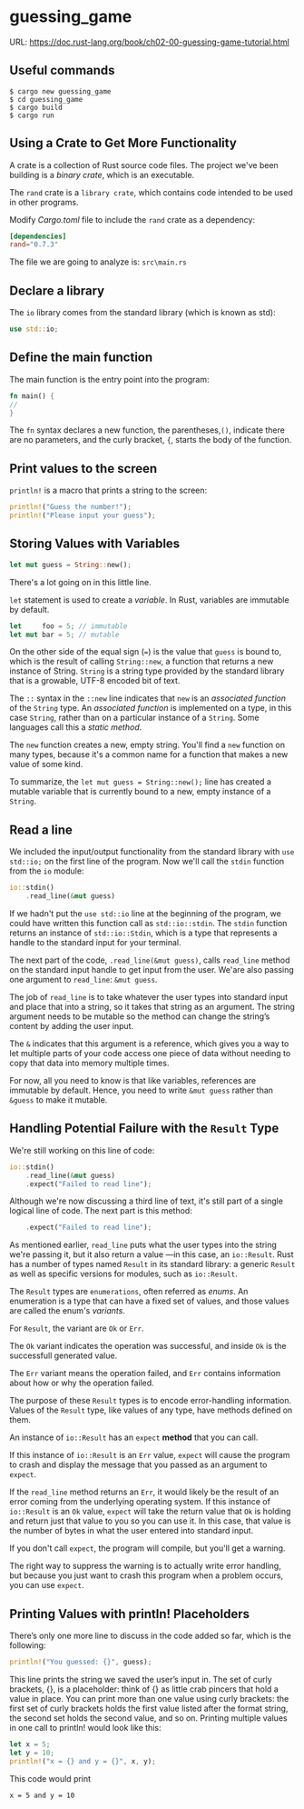 # guessing_game
URL: https://doc.rust-lang.org/book/ch02-00-guessing-game-tutorial.html

## Useful commands
```
$ cargo new guessing_game
$ cd guessing_game
$ cargo build
$ cargo run
```

## Using a Crate to Get More Functionality

A crate is a collection of Rust source code files. The project we've been building is a 
*binary crate*, which is an executable. 

The `rand` crate is a `library crate`, which contains code intended to be used in other
programs.

Modify *Cargo.toml* file to include the `rand` crate as a dependency:
```toml
[dependencies]
rand="0.7.3"
```

The file we are going to analyze is: `src\main.rs`
## Declare a library
The `io` library comes from the standard library (which is known as std):
```rust
use std::io;
```
## Define the main function 
The main function is the entry point into the program:
```rust
fn main() {
//     
}
```
The `fn` syntax declares a new function, the parentheses,`()`, indicate there are no parameters,
and the curly bracket, `{`, starts the body of the function.

## Print values to the screen

`println!` is a macro that prints a string to the screen:
```rust
println!("Guess the number!");
println!("Please input your guess");
```

## Storing Values with Variables
```rust
let mut guess = String::new();
```
There's a lot going on in this little line.

`let` statement is used to create a *variable*. In Rust, variables are immutable by default.
```rust
let     foo = 5; // immutable
let mut bar = 5; // mutable
```
On the other side of the equal sign (`=`) is the value that `guess` is bound to, which is the result of 
calling `String::new`, a function that returns a new instance of String. `String` is a string type
provided by the standard library that is a growable, UTF-8 encoded bit of text.

The `::` syntax in the `::new` line indicates that `new` is an *associated function* of the `String` type.
An *associated function* is implemented on a type, in this case `String`, rather than on a particular
instance of a `String`. Some languages call this a *static method*.

The `new` function creates a new, empty string. You'll find a `new` function on many types, because it's a
common name for a function that makes a new value of some kind.

To summarize, the `let mut guess = String::new();` line has created a mutable variable that is currently
bound to a new, empty instance of a `String`.  

## Read a line
We included the input/output functionality from the standard library with `use std::io;` on the first line
of the program. Now we'll call the `stdin` function from the `io` module:
```rust
io::stdin()
    .read_line(&mut guess)
```
If we hadn't put the `use std::io` line at the beginning of the program, we could have written this
function call as `std::io::stdin`. The `stdin` function returns an instance of `std::io::Stdin`, which is
a type that represents a handle to the standard input for your terminal.

The next part of the code, `.read_line(&mut guess)`, calls `read_line` method on  the standard input handle
to get input from the user. We'are also passing one argument to `read_line`: `&mut guess`.

The job of `read_line` is to take whatever the user types into standard input and place that into a string,
so it takes that string as an argument. The string argument needs to be mutable so the method can change
the string’s content by adding the user input.

The `&` indicates that this argument is a reference, which gives you a way to let multiple parts of your
code access one piece of data without needing to copy that data into memory multiple times.

For now, all you need to know is that like variables, references are immutable by default.
Hence, you need to write `&mut guess` rather than `&guess` to make it mutable.

## Handling Potential Failure with the `Result` Type
We're still working on this line of code:
```rust
io::stdin()
    .read_line(&mut guess)
    .expect("Failed to read line");
```
Although we're now discussing a third line of text, it's still part of a single logical line
of code. The next part is this method:
```rust
    .expect("Failed to read line");
```
As mentioned earlier, `read_line` puts what the user types into the string we're passing it,
but it also return a value &mdash;in this case, an `io::Result`. Rust has a number of types named
`Result` in its standard library: a generic `Result` as well as specific versions for modules,
such as `io::Result`.

The `Result` types are `enumerations`, often referred as *enums*. An enumeration is a type that
can have a fixed set of values, and those values are called the enum's *variants*.

For `Result`, the variant are `Ok` or `Err`.

The `Ok` variant indicates the operation was successful, and inside `Ok` is the successfull
generated value.

The `Err` variant means the operation failed, and `Err` contains information about how or why
the operation failed.

The purpose of these `Result` types is to encode error-handling information. Values of the 
`Result` type, like values of any type, have methods defined on them.

An instance of `io::Result` has an `expect` **method** that you can call. 

If this instance of `io::Result` is an `Err` value, `expect` will cause the program to crash and display
the message that you passed as an argument to `expect`.

If the `read_line` method returns an `Err`, it would likely be the result of an error coming from the
underlying operating system. If this instance of `io::Result` is an `Ok` value, `expect` will take the
return value that `Ok` is holding and return just that value to you so you can use it. In this case, that
value is the number of bytes in what the user entered into standard input.

If you don't call `expect`, the program will compile, but you'll get a warning.

The right way to suppress the warning is to actually write error handling, but because you just want to
crash this program when a problem occurs, you can use `expect`.

## Printing Values with println! Placeholders
There’s only one more line to discuss in the code added so far, which is the following:
```rust
println!("You guessed: {}", guess);
```
This line prints the string we saved the user’s input in. The set of curly brackets, {}, is a placeholder:
think of {} as little crab pincers that hold a value in place. You can print more than one value using
curly brackets: the first set of curly brackets holds the first value listed after the format string,
the second set holds the second value, and so on. Printing multiple values in one call to println! would
look like this:
```rust
let x = 5;
let y = 10;
println!("x = {} and y = {}", x, y);
```
This code would print
```commandline
x = 5 and y = 10
```
